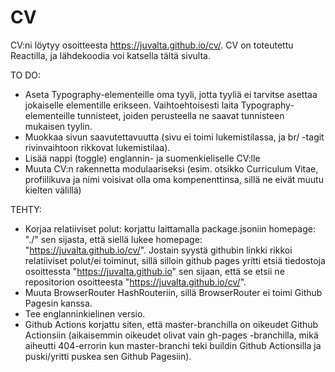 # CV

CV:ni löytyy osoitteesta https://juvalta.github.io/cv/. CV on toteutettu Reactilla, ja lähdekoodia voi katsella tältä sivulta.

TO DO:

- Aseta Typography-elementeille oma tyyli, jotta tyyliä ei tarvitse asettaa jokaiselle elementille erikseen. Vaihtoehtoisesti laita Typography-elementeille tunnisteet, joiden perusteella ne saavat tunnisteen mukaisen tyylin.
- Muokkaa sivun saavutettavuutta (sivu ei toimi lukemistilassa, ja br/ -tagit rivinvaihtoon rikkovat lukemistilaa).
- Lisää nappi (toggle) englannin- ja suomenkieliselle CV:lle
- Muuta CV:n rakennetta modulaariseksi (esim. otsikko Curriculum Vitae, profiilikuva ja nimi voisivat olla oma kompenenttinsa, sillä ne eivät muutu kielten välillä)

TEHTY:

- Korjaa relatiiviset polut: korjattu laittamalla package.jsoniin homepage: "./" sen sijasta, että siellä lukee homepage: "https://juvalta.github.io/cv/". Jostain syystä githubin linkki rikkoi relatiiviset polut/ei toiminut, sillä silloin github pages yritti etsiä tiedostoja osoittessta "https://juvalta.github.io" sen sijaan, että se etsii ne repositorion osoitteesta "https://juvalta.github.io/cv/".
- Muuta BrowserRouter HashRouteriin, sillä BrowserRouter ei toimi Github Pagesin kanssa.
- Tee englanninkielinen versio.
- Github Actions korjattu siten, että master-branchilla on oikeudet Github Actionsiin (aikaisemmin oikeudet olivat vain gh-pages -branchilla, mikä aiheutti 404-errorin kun master-branchi teki buildin Github Actionsilla ja puski/yritti puskea sen Github Pagesiin). 
